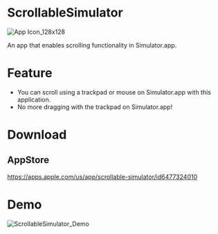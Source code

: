 # ScrollableSimulator
![App Icon_128x128](https://github.com/nhiroyasu/ScrollableSimulator/assets/40600280/b2b5f075-0ae3-438c-89ed-8d8c1caf0dc1)

An app that enables scrolling functionality in Simulator.app.

# Feature
- You can scroll using a trackpad or mouse on Simulator.app with this application.
- No more dragging with the trackpad on Simulator.app!

# Download
## AppStore
https://apps.apple.com/us/app/scrollable-simulator/id6477324010

# Demo
![ScrollableSimulator_Demo](https://github.com/nhiroyasu/ScrollableSimulator/assets/40600280/12fe0522-29c5-4096-a4bb-5d73b1022b76)
